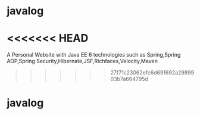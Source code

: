# javalog
<<<<<<< HEAD
=======
 A Personal Website with Java EE 6 technologies such as Spring,Spring AOP,Spring Security,Hibernate,JSF,Richfaces,Velocity,Maven
>>>>>>> 27f71c23062efc6d691692a2989903b7a664795d
# javalog
